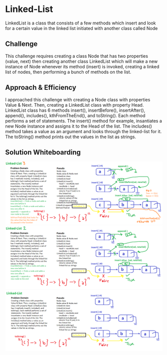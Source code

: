 # Linked-List

LinkedList is a class that consists of a few methods which insert and look for a certain value in the linked list initiated with another class called Node

## Challenge

This challenge requires creating a class Node that has two properties (value, next) then creating another class LinkedList which will make a new instance of Node whenever its method (insert) is invoked, creating a linked list of nodes, then performing a bunch of methods on the list.

## Approach & Efficiency

I approached this challenge with creating a Node class with properties Value & Next. Then, creating a LinkedList class with property Head. LinkedList class has 6 methods insert(), insertBefore(), insertAfter(), append(), includes(), kthFromTheEnd(), and toString(). Each method performs a set of statements. The insert() method for example, insantiates a new Node instance and assigns it to the Head of the list. The includes() method takes a value as an argument and looks through the linked-list for it. The toString() method prints out the values in the list as strings.

## Solution Whiteboarding

![whiteboarding](cc07wb.PNG)
![whiteboarding](cc06wb.PNG)
![whiteboarding](cc05wb.PNG)
